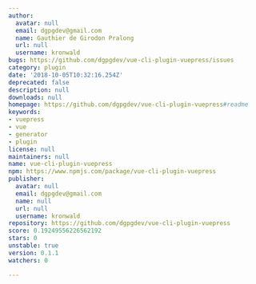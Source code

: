 ```yaml
---
author:
  avatar: null
  email: dgpgdev@gmail.com
  name: Gauthier de Girodon Pralong
  url: null
  username: kronwald
bugs: https://github.com/dgpgdev/vue-cli-plugin-vuepress/issues
category: plugin
date: '2018-10-05T10:32:16.254Z'
deprecated: false
description: null
downloads: null
homepage: https://github.com/dgpgdev/vue-cli-plugin-vuepress#readme
keywords:
- vuepress
- vue
- generator
- plugin
license: null
maintainers: null
name: vue-cli-plugin-vuepress
npm: https://www.npmjs.com/package/vue-cli-plugin-vuepress
publisher:
  avatar: null
  email: dgpgdev@gmail.com
  name: null
  url: null
  username: kronwald
repository: https://github.com/dgpgdev/vue-cli-plugin-vuepress
score: 0.19249556226562192
stars: 0
unstable: true
version: 0.1.1
watchers: 0

---
```


